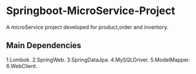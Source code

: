 # Springboot-MicroService-Project

A microService project developed for product,order and inventory.

## Main Dependencies
1.Lombok.
2.SpringWeb.
3.SpringDataJpa.
4.MySQLDriver.
5.ModelMapper.
6.WebClient.
